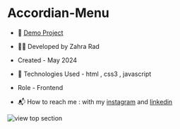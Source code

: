 # Accordian-Menu

- 📎 [Demo Project](https://zahra-rad.github.io/Accordian-Menu/)

- 👩‍💻 Developed by Zahra Rad

- Created - May 2024

- 🔧 Technologies Used - html , css3 , javascript

- Role - Frontend

- 📬 How to reach me : with my [instagram](https://www.instagram.com/zahra.rad_dev?utm_source=qr&igsh=MW1rN2kzcDdpcmNocA==) and [linkedin](https://www.linkedin.com/in/zahra-kaboodvandi-rad-87b12021b?utm_source=share&utm_campaign=share_via&utm_content=profile&utm_medium=android_app)

![view top section](https://github.com/Zahra-Rad/Accordian-Menu/assets/118894293/94c9821f-0cfc-4b3e-8964-3d47c8e135b4)
